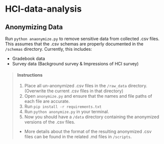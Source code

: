 # HCI-data-analysis

## Anonymizing Data

Run `python anaonymize.py` to remove sensitive data from collected .csv files. This assumes that the .csv schemas are
properly documented in the `/schemas` directory. Currently, this includes:

- Gradebook data
- Survey data (Background survey & Impressions of HCI survey)

> #### Instructions
> 1. Place all un-anonymized .csv files in the `/raw_data` directory. (Overwrite the current .csv files in that directory)
> 2. Open `anonymize.py` and ensure that the names and file paths of each file are accurate.
> 2. Run `pip install -r requirements.txt`
> 3. Run `python anonymize.py` in your terminal.
> 4. Now you should have a `/data` directory containing the anonymized versions of the .csv files.
> - More details about the format of the resulting anonymized .csv files can be found in the related .md files in `/scripts`.